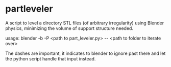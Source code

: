 # partleveler
A script to level a directory STL files (of arbitrary irregularity) using Blender physics, minimizing the volume of support structure needed.

usage:
blender -b -P \<path to part_leveler.py\> -- \<path to folder to iterate over\>

The dashes are important, it indicates to blender to ignore past there and let the python script handle that input instead.
